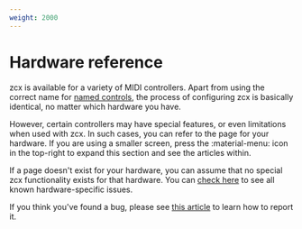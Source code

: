 ```yaml
---
weight: 2000
---
```


# Hardware reference

zcx is available for a variety of MIDI controllers.
Apart from using the correct name for [named controls](../../lessons/getting-started/zcx-concepts.md#named-controls), the process of configuring zcx is basically identical, no matter which hardware you have.

However, certain controllers may have special features, or even limitations when used with zcx.
In such cases, you can refer to the page for your hardware.
If you are using a smaller screen, press the :material-menu: icon in the top-right to expand this section and see the articles within.

If a page doesn't exist for your hardware, you can assume that no special zcx functionality exists for that hardware.
You can [check here](https://github.com/odisfm/zcx-core/milestone/2) to see all known hardware-specific issues.

If you think you've found a bug, please see [this article](../../lessons/reporting-bugs.md) to learn how to report it.
